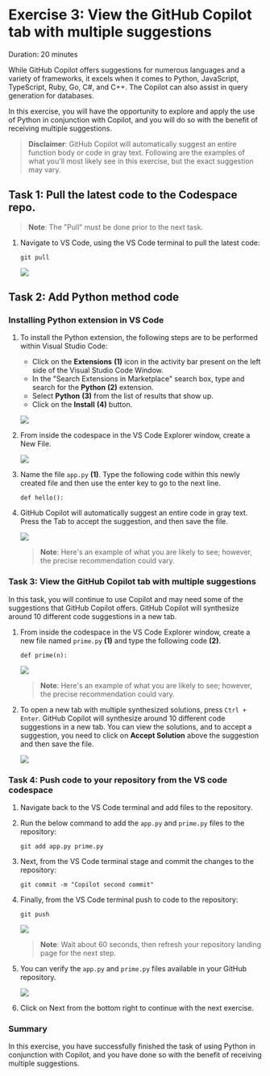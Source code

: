 # Exercise 3: View the GitHub Copilot tab with multiple suggestions

Duration: 20 minutes

While GitHub Copilot offers suggestions for numerous languages and a variety of frameworks, it excels when it comes to Python, JavaScript, TypeScript, Ruby, Go, C#, and C++. The Copilot can also assist in query generation for databases.

In this exercise, you will have the opportunity to explore and apply the use of Python in conjunction with Copilot, and you will do so with the benefit of receiving multiple suggestions.

>**Disclaimer**: GitHub Copilot will automatically suggest an entire function body or code in gray text. Following are the examples of what you'll most likely see in this exercise, but the exact suggestion may vary.

## Task 1: Pull the latest code to the Codespace repo.

   >**Note**: The "Pull" must be done prior to the next task.

1. Navigate to VS Code, using the VS Code terminal to pull the latest code:

   ```
   git pull
   ```

   ![](../media/ex-3-pull1.png)

## Task 2: Add Python method code

### Installing Python extension in VS Code

1. To install the Python extension, the following steps are to be performed within Visual Studio Code:
    - Click on the **Extensions** **(1)** icon in the activity bar present on the left side of the Visual Studio Code Window.
    - In the "Search Extensions in Marketplace" search box, type and search for the **Python** **(2)** extension.
    - Select **Python** **(3)** from the list of results that show up.
    - Click on the **Install** **(4)** button.

   ![](../media/python-install.png)

1. From inside the codespace in the VS Code Explorer window, create a New File.

   ![](../media/ex-3-create-py.png)

1. Name the file `app.py` **(1)**. Type the following code within this newly created file and then use the enter key to go to the next line.

   ```
   def hello():
   ```

1. GitHub Copilot will automatically suggest an entire code in gray text. Press the Tab to accept the suggestion, and then save the file.

   ![](../media/ex-3-apppy.png)

   > **Note**: Here's an example of what you are likely to see; however, the precise recommendation could vary.

### Task 3: View the GitHub Copilot tab with multiple suggestions

In this task, you will continue to use Copilot and may need some of the suggestions that GitHub Copilot offers. GitHub Copilot will synthesize around 10 different code suggestions in a new tab.

1. From inside the codespace in the VS Code Explorer window, create a new file named `prime.py` **(1)** and type the following code **(2)**.

   ```
   def prime(n):
   ```

   ![](../media/co-suggestion1.png)

   > **Note**: Here's an example of what you are likely to see; however, the precise recommendation could vary.

1. To open a new tab with multiple synthesized solutions, press `Ctrl + Enter`. GitHub Copilot will synthesize around 10 different code suggestions in a new tab. You can view the solutions, and to accept a suggestion, you need to click on **Accept Solution** above the suggestion and then save the file.

   ![](../media/co-suggestion2.png)

### Task 4: Push code to your repository from the VS code codespace

1. Navigate back to the VS Code terminal and add files to the repository.

1. Run the below command to add the `app.py` and `prime.py` files to the repository:

   ```
   git add app.py prime.py
   ```

1. Next, from the VS Code terminal stage and commit the changes to the repository:

   ```
   git commit -m "Copilot second commit"
   ```

1. Finally, from the VS Code terminal push to code to the repository:

   ```
   git push
   ```

   ![](../media/ex-3-push2.png)

   >**Note**: Wait about 60 seconds, then refresh your repository landing page for the next step.

1. You can verify the `app.py` and `prime.py` files available in your GitHub repository.

   ![](../media/ex-3-github3.png)

1. Click on Next from the bottom right to continue with the next exercise.

### Summary

In this exercise, you have successfully finished the task of using Python in conjunction with Copilot, and you have done so with the benefit of receiving multiple suggestions.
